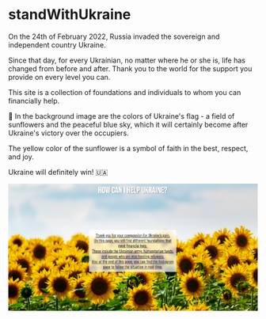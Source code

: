 # standWithUkraine

On the 24th of February 2022, Russia invaded the sovereign and independent country Ukraine.

Since that day, for every Ukrainian, no matter where he or she is, life has changed from before and after.
Thank you to the world for the support you provide on every level you can.

This site is a collection of foundations and individuals to whom you can financially help.


🌻 In the background image are the colors of Ukraine's flag - a field of sunflowers and the peaceful blue sky, which it will certainly become after Ukraine's victory over the occupiers.

The yellow color of the sunflower is a symbol of faith in the best, respect, and joy. 

Ukraine will definitely win! 🇺🇦 

![Demo](src/images/../../images/readme-file-img.png)
